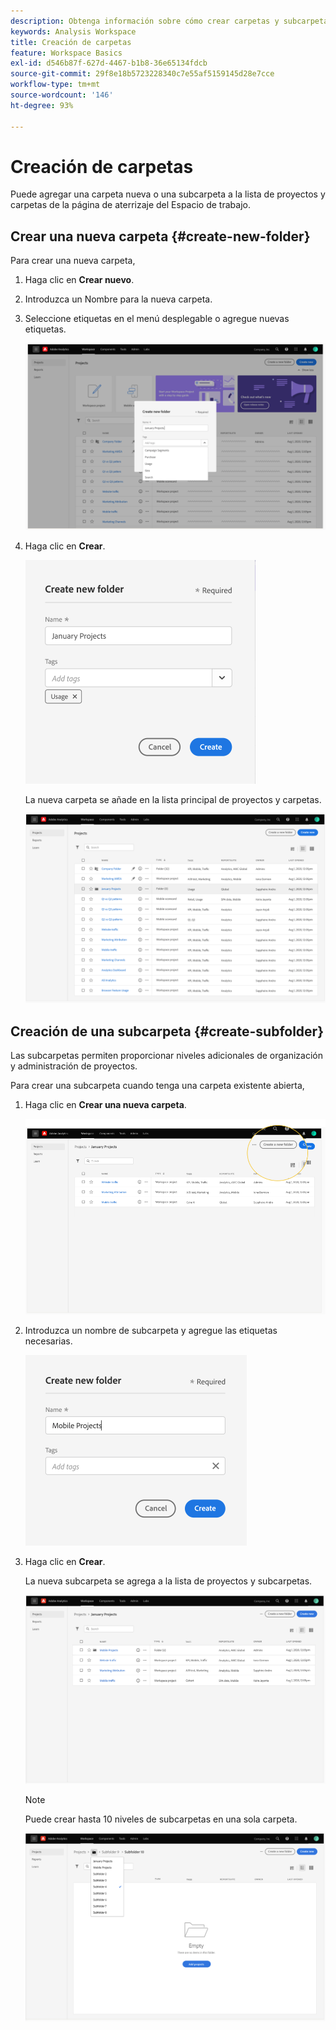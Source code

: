 ```yaml
---
description: Obtenga información sobre cómo crear carpetas y subcarpetas en el Espacio de trabajo
keywords: Analysis Workspace
title: Creación de carpetas
feature: Workspace Basics
exl-id: d546b87f-627d-4467-b1b8-36e65134fdcb
source-git-commit: 29f8e18b5723228340c7e55af5159145d28e7cce
workflow-type: tm+mt
source-wordcount: '146'
ht-degree: 93%

---
```


# Creación de carpetas

Puede agregar una carpeta nueva o una subcarpeta a la lista de proyectos y carpetas de la página de aterrizaje del Espacio de trabajo.

## Crear una nueva carpeta {#create-new-folder}

Para crear una nueva carpeta,

1. Haga clic en **Crear nuevo**.

1. Introduzca un Nombre para la nueva carpeta.

1. Seleccione etiquetas en el menú desplegable o agregue nuevas etiquetas.

   ![](/help/analyze/analysis-workspace/build-workspace-project/assets/select-tags.png)

1. Haga clic en **Crear**.

   ![](/help/analyze/analysis-workspace/build-workspace-project/assets/create.png)

   La nueva carpeta se añade en la lista principal de proyectos y carpetas.

   ![](/help/analyze/analysis-workspace/build-workspace-project/assets/create-new-listed.png)

## Creación de una subcarpeta {#create-subfolder}

Las subcarpetas permiten proporcionar niveles adicionales de organización y administración de proyectos.

Para crear una subcarpeta cuando tenga una carpeta existente abierta,

1. Haga clic en **Crear una nueva carpeta**.

   ![](/help/analyze/analysis-workspace/build-workspace-project/assets/create-subfolder2.png)

1. Introduzca un nombre de subcarpeta y agregue las etiquetas necesarias.

   ![](/help/analyze/analysis-workspace/build-workspace-project/assets/create-subfolder-name.png)

1. Haga clic en **Crear**.

   La nueva subcarpeta se agrega a la lista de proyectos y subcarpetas.

   ![](/help/analyze/analysis-workspace/build-workspace-project/assets/create-subfolder-added.png)

   >[!NOTE]
   >
   >Puede crear hasta 10 niveles de subcarpetas en una sola carpeta.

   ![](/help/analyze/analysis-workspace/build-workspace-project/assets/create-subfolder-limit.png)
